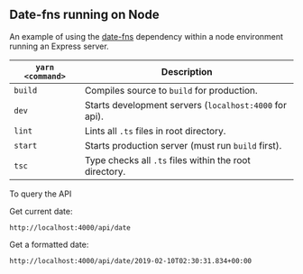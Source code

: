 ## Date-fns running on Node

An example of using the [date-fns](https://www.npmjs.com/package/date-fns) dependency within a node environment running an Express server.

| `yarn <command>` | Description                                            |
| ---------------- | ------------------------------------------------------ |
| `build`          | Compiles source to `build` for production.             |
| `dev`            | Starts development servers (`localhost:4000` for api). |
| `lint`           | Lints all `.ts` files in root directory.               |
| `start`          | Starts production server (must run `build` first).     |
| `tsc`            | Type checks all `.ts` files within the root directory. |

To query the API

Get current date:

```dosini
http://localhost:4000/api/date
```

Get a formatted date:

```dosini
http://localhost:4000/api/date/2019-02-10T02:30:31.834+00:00
```
